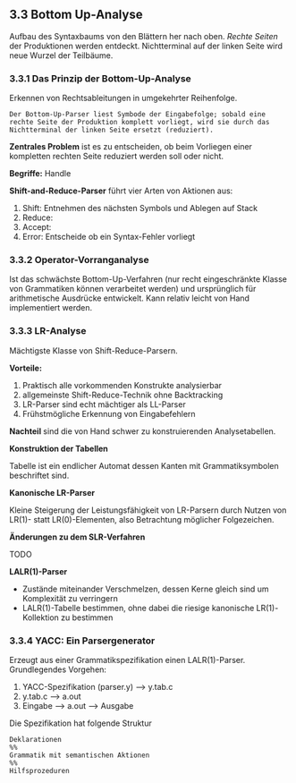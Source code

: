 ## 3.3 Bottom Up-Analyse

Aufbau des Syntaxbaums von den Blättern her nach oben. *Rechte Seiten* der Produktionen werden entdeckt. Nichtterminal auf der linken Seite wird neue Wurzel der Teilbäume.

### 3.3.1 Das Prinzip der Bottom-Up-Analyse

Erkennen von Rechtsableitungen in umgekehrter Reihenfolge. 

    Der Bottom-Up-Parser liest Symbode der Eingabefolge; sobald eine rechte Seite der Produktion komplett vorliegt, wird sie durch das Nichtterminal der linken Seite ersetzt (reduziert).

**Zentrales Problem** ist es zu entscheiden, ob beim Vorliegen einer kompletten rechten Seite reduziert werden soll oder nicht.

**Begriffe:** Handle

**Shift-and-Reduce-Parser** führt vier Arten von Aktionen aus:

1. Shift: Entnehmen des nächsten Symbols und Ablegen auf Stack
2. Reduce:
3. Accept:
4. Error: Entscheide ob ein Syntax-Fehler vorliegt

### 3.3.2 Operator-Vorranganalyse

Ist das schwächste Bottom-Up-Verfahren (nur recht eingeschränkte Klasse von Grammatiken können verarbeitet werden) und ursprünglich für arithmetische Ausdrücke entwickelt. Kann relativ leicht von Hand implementiert werden.

### 3.3.3 LR-Analyse

Mächtigste Klasse von Shift-Reduce-Parsern.

**Vorteile:**

1. Praktisch alle vorkommenden Konstrukte analysierbar
2. allgemeinste Shift-Reduce-Technik ohne Backtracking
3. LR-Parser sind echt mächtiger als LL-Parser
4. Frühstmögliche Erkennung von Eingabefehlern

**Nachteil** sind die von Hand schwer zu konstruierenden Analysetabellen.

**Konstruktion der Tabellen**

Tabelle ist ein endlicher Automat dessen Kanten mit Grammatiksymbolen beschriftet sind.

**Kanonische LR-Parser**

Kleine Steigerung der Leistungsfähigkeit von LR-Parsern durch Nutzen von LR(1)- statt LR(0)-Elementen, also Betrachtung möglicher Folgezeichen.

**Änderungen zu dem SLR-Verfahren**

TODO

**LALR(1)-Parser**

- Zustände miteinander Verschmelzen, dessen Kerne gleich sind um Komplexität zu verringern
- LALR(1)-Tabelle bestimmen, ohne dabei die riesige kanonische LR(1)-Kollektion zu bestimmen

### 3.3.4 YACC: Ein Parsergenerator

Erzeugt aus einer Grammatikspezifikation einen LALR(1)-Parser. Grundlegendes Vorgehen:

1. YACC-Spezifikation (parser.y) --> y.tab.c
2. y.tab.c --> a.out
3. Eingabe --> a.out --> Ausgabe

Die Spezifikation hat folgende Struktur

    Deklarationen
    %%
    Grammatik mit semantischen Aktionen
    %%
    Hilfsprozeduren
